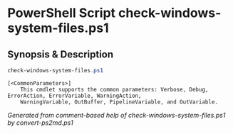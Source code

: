 # PowerShell Script check-windows-system-files.ps1

## Synopsis & Description
```powershell
check-windows-system-files.ps1 

```

```
[<CommonParameters>]
    This cmdlet supports the common parameters: Verbose, Debug, ErrorAction, ErrorVariable, WarningAction, 
    WarningVariable, OutBuffer, PipelineVariable, and OutVariable.
```

*Generated from comment-based help of check-windows-system-files.ps1 by convert-ps2md.ps1*
